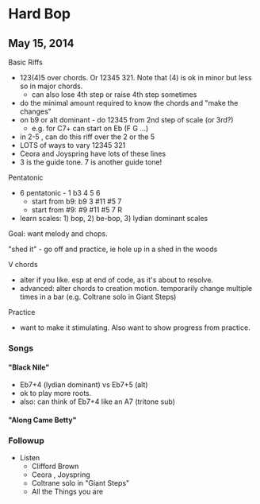 # Hard Bop

## May 15, 2014

Basic Riffs

- 123(4)5 over chords. Or 12345 321. Note that (4) is ok in minor but less so in major chords.
  - can also lose 4th step or raise 4th step sometimes
- do the minimal amount required to know the chords and "make the changes"
- on b9 or alt dominant - do 12345 from 2nd step of scale (or 3rd?)
  - e.g. for C7+ can start on Eb (F G ...)
- in 2-5 , can do this riff over the 2 or the 5
- LOTS of ways to vary 12345 321
- Ceora and Joyspring have lots of these lines
- 3 is the guide tone. 7 is another guide tone!

Pentatonic

- 6 pentatonic - 1 b3 4 5 6
  - start from b9: b9   3   #11 #5  7
  - start from #9: #9   #11 #5  7   R
- learn scales: 1) bop, 2) be-bop, 3) lydian dominant scales

Goal: want melody and chops.

"shed it" - go off and practice, ie hole up in a shed in the woods

V chords

- alter if you like. esp at end of code, as it's about to resolve.
- advanced: alter chords to creation motion. temporarily change multiple times in a bar (e.g. Coltrane solo in Giant Steps)

Practice

- want to make it stimulating. Also want to show progress from practice.

### Songs

#### "Black Nile"

- Eb7+4 (lydian dominant) vs Eb7+5 (alt)
- ok to play more roots.
- also: can think of Eb7+4 like an A7 (tritone sub)

#### "Along Came Betty"

### Followup

- Listen
  - Clifford Brown
  - Ceora , Joyspring
  - Coltrane solo in "Giant Steps"
  - All the Things you are
